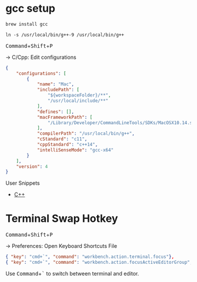 # gcc setup

```bash
brew install gcc
```

```
ln -s /usr/local/bin/g++-9 /usr/local/bin/g++
```

<kbd>Command</kbd>+<kbd>Shift</kbd>+<kbd>P</kbd> 

&#8594; C/Cpp: Edit configurations

```json
{
    "configurations": [
        {
            "name": "Mac",
            "includePath": [
                "${workspaceFolder}/**",
                "/usr/local/include/**"
            ],
            "defines": [],
            "macFrameworkPath": [
                "/Library/Developer/CommandLineTools/SDKs/MacOSX10.14.sdk/System/Library/Frameworks"
            ],
            "compilerPath": "/usr/local/bin/g++",
            "cStandard": "c11",
            "cppStandard": "c++14",
            "intelliSenseMode": "gcc-x64"
        }
    ],
    "version": 4
}
```

User Snippets
- [C++](user_snippets/cpp.json)

# Terminal Swap Hotkey

<kbd>Command</kbd>+<kbd>Shift</kbd>+<kbd>P</kbd>

&#8594; Preferences: Open Keyboard Shortcuts File

```json
{ "key": "cmd+`", "command": "workbench.action.terminal.focus"},
{ "key": "cmd+`", "command": "workbench.action.focusActiveEditorGroup", "when": "terminalFocus"}
```

Use <kbd>Command</kbd>+<kbd>`</kbd> to switch between terminal and editor.
